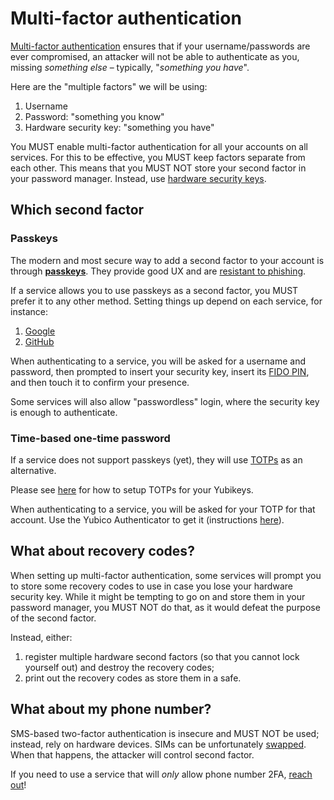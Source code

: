 # Multi-factor authentication

[Multi-factor
authentication](https://en.wikipedia.org/wiki/Multi-factor_authentication)
ensures that if your username/passwords are ever compromised, an attacker will
not be able to authenticate as you, missing _something else_ – typically,
"_something you have_".

Here are the "multiple factors" we will be using:

1. Username
1. Password: "something you know"
1. Hardware security key: "something you have"

You MUST enable multi-factor authentication for all your accounts on all
services. For this to be effective, you MUST keep factors separate from each
other. This means that you MUST NOT store your second factor in your password
manager. Instead, use [hardware security keys](#using-hardware-devices).

## Which second factor

### Passkeys

The modern and most secure way to add a second factor to your account is
through **[passkeys](https://en.wikipedia.org/wiki/WebAuthn)**. They provide
good UX and are [resistant to
phishing](https://www.passkeycentral.org/introduction-to-passkeys/passkey-security#phishing-resistance).

If a service allows you to use passkeys as a second factor, you MUST prefer it
to any other method. Setting things up depend on each service, for instance:

1. [Google](https://myaccount.google.com/signinoptions/passkeys.md)
1. [GitHub](https://github.com/settings/security.md)

When authenticating to a service, you will be asked for a username and
password, then prompted to insert your security key, insert its [FIDO
PIN](./hardware_security_keys.md), and then touch it to confirm your presence.

Some services will also allow "passwordless" login, where the security key is
enough to authenticate.

### Time-based one-time password

If a service does not support passkeys (yet), they will use
[TOTPs](https://en.wikipedia.org/wiki/Time-based_one-time_password) as an
alternative.

Please see [here](https://docs.yubico.com/software/yubikey/tools/authenticator/auth-guide/oath.html#adding-a-new-account)
for how to setup TOTPs for your Yubikeys.

When authenticating to a service, you will be asked for your TOTP for that
account. Use the Yubico Authenticator to get it (instructions
[here](https://docs.yubico.com/software/yubikey/tools/authenticator/auth-guide/oath.html#authenticating-with-oath-and-yubico-authenticator)).

## What about recovery codes?

When setting up multi-factor authentication, some services will prompt you to
store some recovery codes to use in case you lose your hardware security key.
While it might be tempting to go on and store them in your password manager,
you MUST NOT do that, as it would defeat the purpose of the second factor.

Instead, either:

1. register multiple hardware second factors (so that you cannot lock yourself
   out) and destroy the recovery codes;
1. print out the recovery codes as store them in a safe.

## What about my phone number?

SMS-based two-factor authentication is insecure and MUST NOT be used; instead,
rely on hardware devices. SIMs can be unfortunately
[swapped](https://en.wikipedia.org/wiki/SIM_swap_scam). When that happens,
the attacker will control second factor.

If you need to use a service that will _only_ allow phone number 2FA, [reach
out](./contacts.md)!
